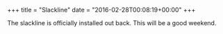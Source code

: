 +++
title = "Slackline"
date = "2016-02-28T00:08:19+00:00"
+++

The slackline is officially installed out back. This will be a good weekend.
			